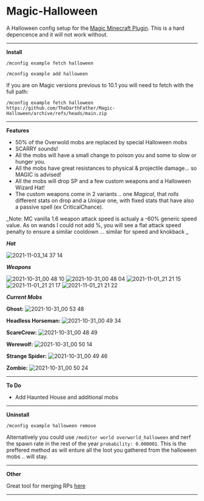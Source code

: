 # Magic-Halloween
A Halloween config setup for the [Magic Minecraft Plugin](https://www.spigotmc.org/resources/magic.1056/). This is a hard depencence and it will not work without.


------------------------------------
**Install**


`/mconfig example fetch halloween`

`/mconfig example add halloween`


If you are on Magic versions previous to 10.1 you will need to fetch with the full path:

`/mconfig example fetch halloween https://github.com/TheDarthFather/Magic-Halloween/archive/refs/heads/main.zip`

------------------------------------

**Features**

- 50% of the Overwold mobs are replaced by special Halloween mobs
- SCARRY sounds!
- All the mobs will have a small change to poison you and some to slow or hunger you.
- All the mobs have great resistances to physical & projectile damage... so MAGIC is advised!
- All the mobs will drop SP and a few custom weapons and a Halloween Wizard Hat!
- The custom weapons come in 2 variants .. one _Magical_, that _rolls_ different stats on drop and a _Unique_ one, with fixed stats that have also a passive spell (ex CriticalChance). 

_Note: MC vanilla 1.6 weapon attack speed is actualy a -60% generic speed value. As on wands I could not add %, you will see a flat attack speed penalty to ensure a similar cooldown ... similar for speed and knokback   _

**_Hat_**

![2021-11-03_14 37 14](https://user-images.githubusercontent.com/23462204/140070216-2143fe38-9fc5-4a9e-8f7d-2fc93ab57348.png)


**_Weapons_**

![2021-10-31_00 48 10](https://user-images.githubusercontent.com/23462204/139560597-0717c227-cc6b-408f-9c80-9121e463f62e.png)
![2021-10-31_00 48 04](https://user-images.githubusercontent.com/23462204/139560599-edf5e20a-c03b-4ed4-ad95-8d538a900044.png)
![2021-11-01_21 21 15](https://user-images.githubusercontent.com/23462204/139738159-8f1e583b-76ca-4680-8e7a-85413f0debb7.png)
![2021-11-01_21 21 17](https://user-images.githubusercontent.com/23462204/139738169-9fe5ca0b-343a-4b04-8c4b-2c1b0cc3ae2b.png)
![2021-11-01_21 21 22](https://user-images.githubusercontent.com/23462204/139738179-86e0d06e-e4f7-42a3-92ae-2b650c72c073.png)

**_Current Mobs_**

**Ghost:**
![2021-10-31_00 53 48](https://user-images.githubusercontent.com/23462204/139560625-0807e3ab-71e3-4d22-bdd3-640c6f9e453b.png)

**Headless Horseman:** 
![2021-10-31_00 49 34](https://user-images.githubusercontent.com/23462204/139560628-c3fda435-29f7-4317-9743-e5a82e174b68.png)

**ScareCrow:**
![2021-10-31_00 48 49](https://user-images.githubusercontent.com/23462204/139560641-b94dc8f6-06f6-4c80-b3ea-4bda5b0f05d6.png)

**Werewolf:** 
![2021-10-31_00 50 14](https://user-images.githubusercontent.com/23462204/139560645-ce42475b-c5c3-4eb4-a122-c6c24b3bfe21.png)

**Strange Spider:**
![2021-10-31_00 49 46](https://user-images.githubusercontent.com/23462204/139560648-ab6e19c4-9be8-4164-85bf-18b45cf3a5d5.png)

**Zombie:**
![2021-10-31_00 50 24](https://user-images.githubusercontent.com/23462204/139560654-39bc8d96-d37d-411a-8fe8-72537f8e6828.png)


------------------------------------
**To Do**

- Add Haunted House and additional mobs

------------------------------------

**Uninstall**

`/mconfig example halloween remove`


Alternatively you could use `/meditor world overworld_halloween` and nerf the spawn rate in the rest of the year `probability: 0.000001`. 
This is the preffered method as will enture all the loot you gathered from the halloween mobs .. will stay. 

------------------------------------
**Other**

Great tool for merging RPs [here](https://merge.elmakers.com/)

------------------------------------
